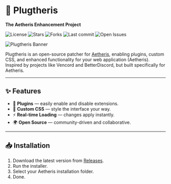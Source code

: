 # 🌌 Plugtheris
**The Aetheris Enhancement Project**

![License](https://img.shields.io/github/license/unixetp/Plugtheris?style=for-the-badge&color=green)
![Stars](https://img.shields.io/github/stars/unixetp/Plugtheris?style=for-the-badge&color=yellow)
![Forks](https://img.shields.io/github/forks/unixetp/Plugtheris?style=for-the-badge&color=orange)
![Last commit](https://img.shields.io/github/last-commit/unixetp/Plugtheris?style=for-the-badge&color=informational)
![Open Issues](https://img.shields.io/github/issues/unixetp/Plugtheris?style=for-the-badge&color=critical)



![Plugtheris Banner](images/banner.png)

Plugtheris is an open-source patcher for [Aetheris](#), enabling plugins, custom CSS, and enhanced functionality for your web application (Aetheris).  
Inspired by projects like Vencord and BetterDiscord, but built specifically for Aetheris.  

---

## ✨ Features
- 🔌 **Plugins** — easily enable and disable extensions.
- 🎨 **Custom CSS** — style the interface your way.
- ⚡ **Real-time Loading** — changes apply instantly.
- 🌍 **Open Source** — community-driven and collaborative.

---

## 📥 Installation
1. Download the latest version from [Releases](#).
2. Run the installer.
3. Select your Aetheris installation folder.
4. Done.
